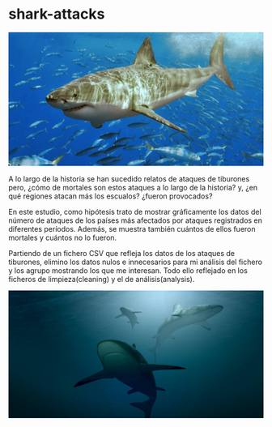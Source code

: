 ﻿# shark-attacks


![Alt-Text](/OUTPUT/greatwhite.jpg)




A lo largo de la historia se han sucedido relatos de ataques de tiburones pero,  ¿cómo de mortales son estos ataques a lo largo de la historia? y,  ¿en qué regiones atacan más los escualos? ¿fueron provocados?

En este estudio, como hipótesis trato de mostrar gráficamente los datos del número de ataques de los países más afectados por ataques registrados  en diferentes períodos. Además, se muestra también cuántos de ellos fueron mortales y cuántos no lo fueron.

Partiendo de un fichero CSV que refleja los datos de los ataques de tiburones, elimino los datos nulos e innecesarios para mi análisis del fichero y los agrupo mostrando los que me interesan. Todo ello reflejado en los ficheros de limpieza(cleaning) y el de análisis(analysis). 



![Alt-Text](/OUTPUT/sharks.jpg)

